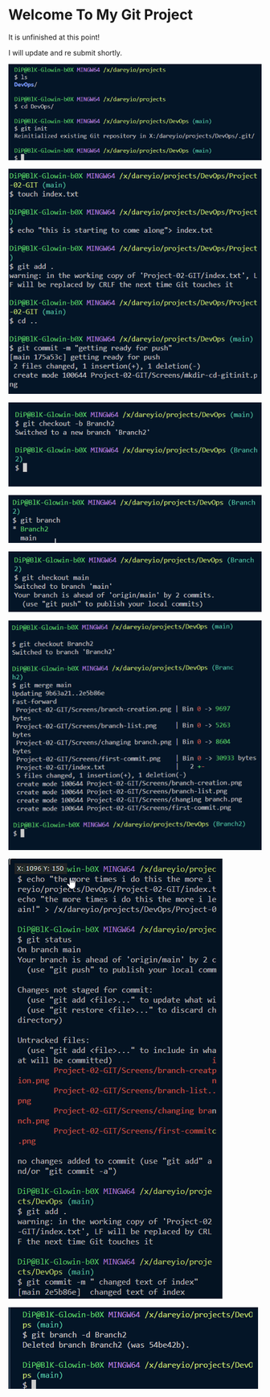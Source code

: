 # **Welcome To My Git Project**

It is unfinished at this point!

 I will update and re submit shortly.

![Alt text](Screens/mkdir-cd-gitinit.png)

![Alt text](Screens/first-commit.png)

![Alt text](Screens/branch-creation.png)

![Alt text](Screens/branch-list.png)

![Alt text](<Screens/changing branch.png>)

![Alt text](Screens/Git-merge-branch.png)

![Alt text](Screens/merging-banches.png)

![delet branch](Screens/branch-delete.png)

